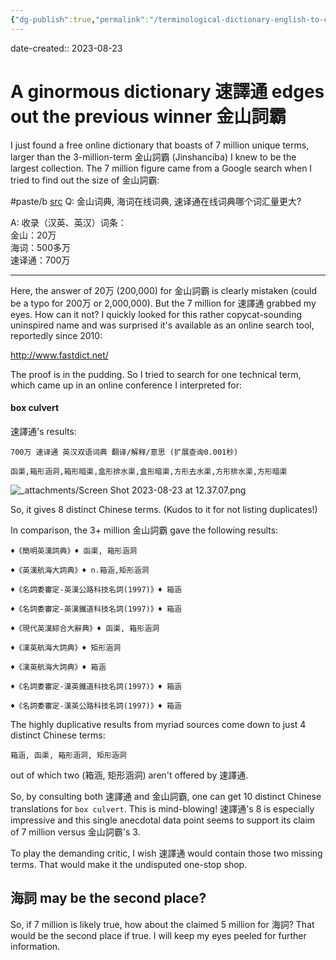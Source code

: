 ```yaml
---
{"dg-publish":true,"permalink":"/terminological-dictionary-english-to-chinese-largest-yet/","noteIcon":"2","created":"","updated":""}
---
```


date-created:: 2023-08-23
# A ginormous dictionary 速譯通 edges out the previous winner 金山詞霸

I just found a free online dictionary that boasts of 7 million unique terms, larger than the 3-million-term 金山詞霸 (Jinshanciba) I knew to be the largest collection. The 7 million figure came from a Google search when I tried to find out the size of 金山詞霸:

#paste/b
[src](https://zhidao.baidu.com/question/165490286)
Q: 金山词典, 海词在线词典, 速译通在线词典哪个词汇量更大?

A: 收录（汉英、英汉）词条：  
金山：20万    
海词：500多万    
速译通：700万

---

Here, the answer of 20万 (200,000) for 金山詞霸 is clearly mistaken (could be a typo for 200万 or 2,000,000). But the 7 million for 速譯通 grabbed my eyes. How can it not? I quickly looked for this rather copycat-sounding uninspired name and was surprised it's available as an online search tool, reportedly since 2010:

http://www.fastdict.net/

The proof is in the pudding. So I tried to search for one technical term, which came up in an online conference I interpreted for:
#### box culvert

速譯通's results:
```
700万 速译通 英汉双语词典 翻译/解释/意思 (扩展查询0.001秒)  
  
函渠,箱形涵洞,箱形暗渠,盒形排水渠,盒形暗渠,方形去水渠,方形排水渠,方形暗渠
```
![_attachments/Screen Shot 2023-08-23 at 12.37.07.png](/img/user/_attachments/Screen%20Shot%202023-08-23%20at%2012.37.07.png)

So, it gives 8 distinct Chinese terms. (Kudos to it for not listing duplicates!)

In comparison, the 3+ million 金山詞霸 gave the following results:
```
♦《簡明英漢詞典》♦ 函渠, 箱形涵洞  
  
♦《英漢航海大詞典》♦ n.箱涵,矩形涵洞  
  
♦《名詞委審定-英漢公路科技名詞(1997)》♦ 箱涵  
  
♦《名詞委審定-英漢鐵道科技名詞(1997)》♦ 箱涵

♦《現代英漢綜合大辭典》♦ 函渠, 箱形涵洞

♦《漢英航海大詞典》♦ 矩形涵洞

♦《漢英航海大詞典》♦ 箱涵    
 
♦《名詞委審定-漢英鐵道科技名詞(1997)》♦ 箱涵 
  
♦《名詞委審定-漢英公路科技名詞(1997)》♦ 箱涵
```
The highly duplicative results from myriad sources come down to just 4 distinct Chinese terms:
```
箱涵, 函渠, 箱形涵洞, 矩形涵洞
```
out of which two (箱涵, 矩形涵洞) aren't offered by 速譯通. 

So, by consulting both 速譯通 and 金山詞霸, one can get 10 distinct Chinese translations for `box culvert`. This is mind-blowing! 速譯通's 8 is especially impressive and this single anecdotal data point seems to support its claim of 7 million versus 金山詞霸's 3.

To play the demanding critic, I wish 速譯通 would contain those two missing terms. That would make it the undisputed one-stop shop.
## 海詞 may be the second place?

So, if 7 million is likely true, how about the claimed 5 million for 海詞? That would be the second place if true. I will keep my eyes peeled for further information.
